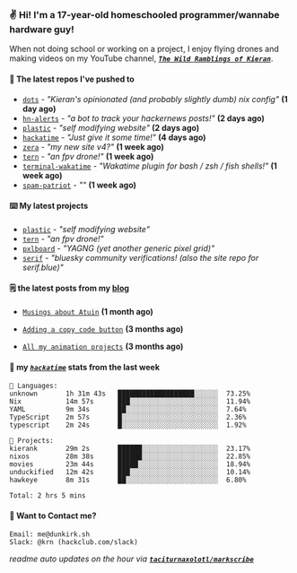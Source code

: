 ### ✌️ Hi! I'm a 17-year-old homeschooled programmer/wannabe hardware guy!

When not doing school or working on a project, I enjoy flying drones and making videos on my YouTube channel, [**_`The Wild Ramblings of Kieran`_**](https://youtube.com/@kieran.rambles).

#### 👷 The latest repos I've pushed to

- [`dots`](https://github.com/taciturnaxolotl/dots) - _"Kieran's opinionated (and probably slightly dumb) nix config"_ **(1 day ago)**
- [`hn-alerts`](https://github.com/taciturnaxolotl/hn-alerts) - _"a bot to track your hackernews posts!"_ **(2 days ago)**
- [`plastic`](https://github.com/taciturnaxolotl/plastic) - _"self modifying website"_ **(2 days ago)**
- [`hackatime`](https://github.com/hackclub/hackatime) - _"Just give it some time!"_ **(4 days ago)**
- [`zera`](https://github.com/taciturnaxolotl/zera) - _"my new site v4?"_ **(1 week ago)**
- [`tern`](https://github.com/taciturnaxolotl/tern) - _"an fpv drone!"_ **(1 week ago)**
- [`terminal-wakatime`](https://github.com/hackclub/terminal-wakatime) - _"Wakatime plugin for bash / zsh / fish shells!"_ **(1 week ago)**
- [`spam-patriot`](https://github.com/taciturnaxolotl/spam-patriot) - _""_ **(1 week ago)**

#### ⌨️ My latest projects

- [`plastic`](https://github.com/taciturnaxolotl/plastic) - _"self modifying website"_
- [`tern`](https://github.com/taciturnaxolotl/tern) - _"an fpv drone!"_
- [`pxlboard`](https://github.com/taciturnaxolotl/pxlboard) - _"YAGNG (yet another generic pixel grid)"_
- [`serif`](https://github.com/taciturnaxolotl/serif) - _"bluesky community verifications! (also the site repo for serif.blue)"_

#### 🗒️ the latest posts from my [blog](https://dunkirk.sh)

- [`Musings about Atuin`](https://dunkirk.sh/blog/atuin/) **(1 month ago)**

- [`Adding a copy code button`](https://dunkirk.sh/blog/adding-a-copy-button/) **(3 months ago)**

- [`All my animation projects`](https://dunkirk.sh/blog/my-animations/) **(3 months ago)**



#### 📡 my [_`hackatime`_](https://waka.hackclub.com) stats from the last week

```text
💾 Languages:
unknown       1h 31m 43s   ███████████████████░░░░░░  73.25%
Nix           14m 57s      ███░░░░░░░░░░░░░░░░░░░░░░  11.94%
YAML          9m 34s       ██░░░░░░░░░░░░░░░░░░░░░░░  7.64%
TypeScript    2m 57s       █░░░░░░░░░░░░░░░░░░░░░░░░  2.36%
typescript    2m 24s       █░░░░░░░░░░░░░░░░░░░░░░░░  1.92%

💼 Projects:
kierank       29m 2s       ██████░░░░░░░░░░░░░░░░░░░  23.17%
nixos         28m 38s      ██████░░░░░░░░░░░░░░░░░░░  22.85%
movies        23m 44s      █████░░░░░░░░░░░░░░░░░░░░  18.94%
unduckified   12m 42s      ███░░░░░░░░░░░░░░░░░░░░░░  10.14%
hawkeye       8m 31s       ██░░░░░░░░░░░░░░░░░░░░░░░  6.80%

Total: 2 hrs 5 mins
```

#### 📮 Want to Contact me?

```text
Email: me@dunkirk.sh
Slack: @krn (hackclub.com/slack)
```

_readme auto updates on the hour via [**`taciturnaxolotl/markscribe`**](https://github.com/taciturnaxolotl/markscribe)_
